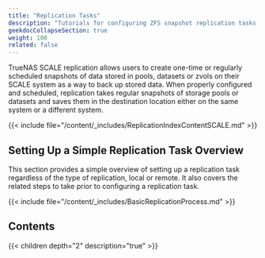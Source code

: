 ```yaml
---
title: "Replication Tasks"
description: "Tutorials for configuring ZFS snapshot replication tasks in TrueNAS SCALE."
geekdocCollapseSection: true
weight: 100
related: false
---
```


TrueNAS SCALE replication allows users to create one-time or regularly scheduled snapshots of data stored in pools, datasets or zvols on their SCALE system as a way to back up stored data.
When properly configured and scheduled, replication takes regular snapshots of storage pools or datasets and saves them in the destination location either on the same system or a different system.

{{< include file="/content/_includes/ReplicationIndexContentSCALE.md" >}}

## Setting Up a Simple Replication Task Overview

This section provides a simple overview of setting up a replication task regardless of the type of replication, local or remote.
It also covers the related steps to take prior to configuring a replication task.

{{< include file="/content/_includes/BasicReplicationProcess.md" >}}

## Contents

{{< children depth="2" description="true" >}}
